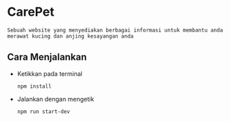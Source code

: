 # CarePet

    Sebuah website yang menyediakan berbagai informasi untuk membantu anda merawat kucing dan anjing kesayangan anda

## Cara Menjalankan

-   Ketikkan pada terminal

    ```
    npm install
    ```

-   Jalankan dengan mengetik
    ```
    npm run start-dev
    ```
